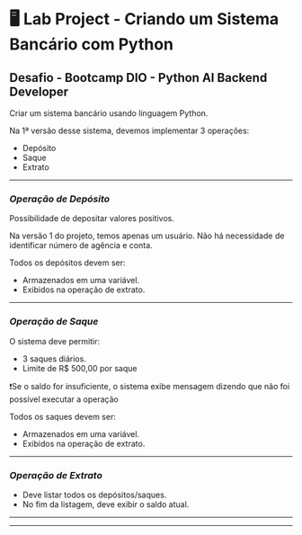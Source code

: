 # :desktop_computer: Lab Project - Criando um Sistema Bancário com Python

## Desafio - Bootcamp DIO - Python AI Backend Developer

Criar um sistema bancário usando linguagem Python.

Na 1ª versão desse sistema, devemos implementar 3 operações:

- Depósito
- Saque
- Extrato
***

### *Operação de Depósito*

Possibilidade de depositar valores positivos.

Na versão 1 do projeto, temos apenas um usuário. Não há necessidade de identificar número de agência e conta.

Todos os depósitos devem ser:

- Armazenados em uma variável.
- Exibidos na operação de extrato.
***

### *Operação de Saque*

O sistema deve permitir:

- 3 saques diários.
- Limite de R$ 500,00 por saque

:heavy_exclamation_mark:Se o saldo for insuficiente, o sistema exibe mensagem dizendo que não foi possível executar a operação

Todos os saques devem ser:

- Armazenados em uma variável.
- Exibidos na operação de extrato.
***

### *Operação de Extrato*

- Deve listar todos os depósitos/saques.
- No fim da listagem, deve exibir o saldo atual.
***
***



